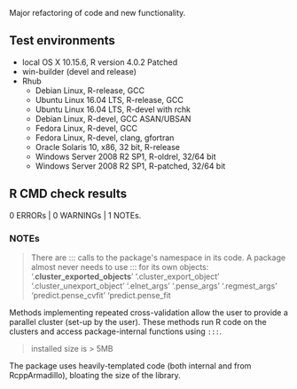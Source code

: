 Major refactoring of code and new functionality.

## Test environments
* local OS X 10.15.6, R version 4.0.2 Patched
* win-builder (devel and release)
* Rhub
  * Debian Linux, R-release, GCC
  * Ubuntu Linux 16.04 LTS, R-release, GCC
  * Ubuntu Linux 16.04 LTS, R-devel with rchk
  * Debian Linux, R-devel, GCC ASAN/UBSAN
  * Fedora Linux, R-devel, GCC
  * Fedora Linux, R-devel, clang, gfortran
  * Oracle Solaris 10, x86, 32 bit, R-release
  * Windows Server 2008 R2 SP1, R-oldrel, 32/64 bit
  * Windows Server 2008 R2 SP1, R-patched, 32/64 bit
## R CMD check results

0 ERRORs | 0 WARNINGs | 1 NOTEs.

### NOTEs
> There are ::: calls to the package's namespace in its code. A package almost never needs to use ::: for
> its own objects:
> ‘.__cluster_exported_objects__’ ‘.cluster_export_object’ ‘.cluster_unexport_object’ ‘.elnet_args’ ‘.pense_args’
> ‘.regmest_args’ ‘predict.pense_cvfit’ ‘predict.pense_fit

Methods implementing repeated cross-validation allow the user to provide a parallel cluster (set-up by the user).
These methods run R code on the clusters and access package-internal functions using `:::`.

> installed size is > 5MB

The package uses heavily-templated code (both internal and from RcppArmadillo), bloating the size of the library.
